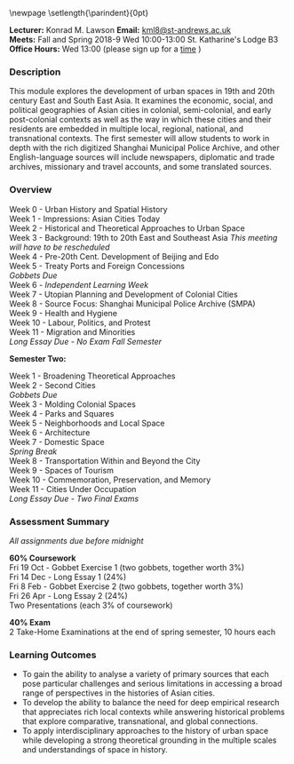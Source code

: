 \newpage
\setlength{\parindent}{0pt}

**Lecturer:** Konrad M. Lawson **Email:** kml8@st-andrews.ac.uk   
**Meets:** Fall and Spring 2018-9 Wed 10:00-13:00 St. Katharine's Lodge B3    
**Office Hours:** Wed 13:00 (please sign up for a [time](https://goo.gl/Rh19wj) )

### Description

This module explores the development of urban spaces in 19th and 20th century East and South East Asia. It examines the economic, social, and political geographies of Asian cities in colonial, semi-colonial, and early post-colonial contexts as well as the way in which these cities and their residents are embedded in multiple local, regional, national, and transnational contexts. The first semester will allow students to work in depth with the rich digitized Shanghai Municipal Police Archive, and other English-language sources will include newspapers, diplomatic and trade archives, missionary and travel accounts, and some translated sources.

### Overview

Week 0 - Urban History and Spatial History  
Week 1 - Impressions: Asian Cities Today   
Week 2 - Historical and Theoretical Approaches to Urban Space  
Week 3 - Background: 19th to 20th East and Southeast Asia *This meeting will have to be rescheduled*  
Week 4 - Pre-20th Cent. Development of Beijing and Edo  
Week 5 - Treaty Ports and Foreign Concessions   
*Gobbets Due*  
Week 6 - *Independent Learning Week*  
Week 7 - Utopian Planning and Development of Colonial Cities  
Week 8 - Source Focus: Shanghai Municipal Police Archive (SMPA)  
Week 9 - Health and Hygiene  
Week 10 - Labour, Politics, and Protest  
Week 11 - Migration and Minorities  
*Long Essay Due* - *No Exam Fall Semester*

**Semester Two:**

Week 1 - Broadening Theoretical Approaches  
Week 2 - Second Cities   
*Gobbets Due*  
Week 3 - Molding Colonial Spaces  
Week 4 - Parks and Squares  
Week 5 - Neighborhoods and Local Space  
Week 6 - Architecture  
Week 7 - Domestic Space  
*Spring Break*    
Week 8 - Transportation Within and Beyond the City  
Week 9 - Spaces of Tourism   
Week 10 - Commemoration, Preservation, and Memory  
Week 11 - Cities Under Occupation  
*Long Essay Due* - *Two Final Exams*

### Assessment Summary

*All assignments due before midnight*

**60% Coursework**  
Fri 19 Oct - Gobbet Exercise 1 (two gobbets, together worth 3%)   
Fri 14 Dec - Long Essay 1 (24%)  
Fri 8 Feb - Gobbet Exercise 2 (two gobbets, together worth 3%)  
Fri 26 Apr - Long Essay 2 (24%)  
Two Presentations (each 3% of coursework)

**40% Exam**  
2 Take-Home Examinations at the end of spring semester, 10 hours each

### Learning Outcomes

* To gain the ability to analyse a variety of primary sources that each pose particular challenges and serious limitations in accessing a broad range of perspectives in the histories of Asian cities.
* To develop the ability to balance the need for deep empirical research that appreciates rich local contexts while answering historical problems that explore comparative, transnational, and global connections.
* To apply interdisciplinary approaches to the history of urban space while developing a strong theoretical grounding in the multiple scales and understandings of space in history.
